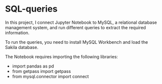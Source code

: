 # SQL-queries
<p> In this project, I connect Jupyter Notebook to MySQL, a relational database management system, and run different queries to extract the required information.</p>
<p>To run the queries, you need to install MySQL Workbench and load the Sakila database.</p>
<p>The Notebook requires importing the following libraries:</p> 
  
- import pandas as pd
- from getpass import getpass
- from mysql.connector import connect
